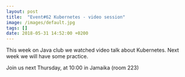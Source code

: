 ```yaml
---
layout: post
title:  "Event#62 Kubernetes - video session"
image: /images/default.jpg
tags: []
date: 2018-05-31 14:52:00 +0200
---
```


This week on Java club
we watched video talk about Kubernetes. Next week we will have some practice. []()

Join us next Thursday, at 10:00 in Jamaika (room 223)

